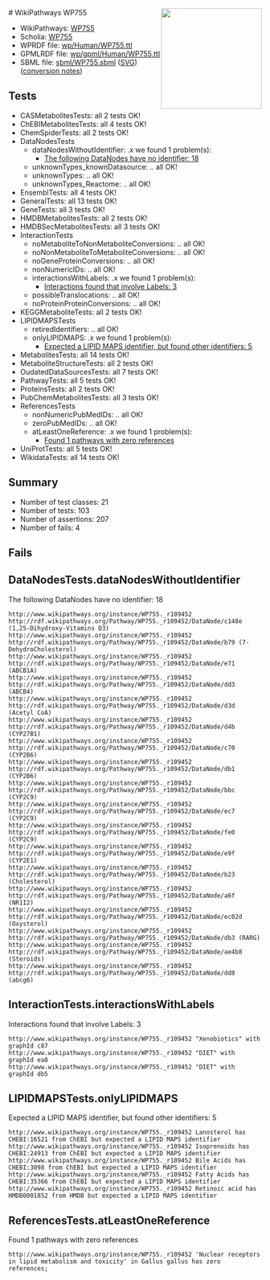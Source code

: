 <img style="float: right; width: 200px" src="../logo.png" />
# WikiPathways WP755

* WikiPathways: [WP755](https://identifiers.org/wikipathways:WP755)
* Scholia: [WP755](https://scholia.toolforge.org/wikipathways/WP755)
* WPRDF file: [wp/Human/WP755.ttl](../wp/Human/WP755.ttl)
* GPMLRDF file: [wp/gpml/Human/WP755.ttl](../wp/gpml/Human/WP755.ttl)
* SBML file: [sbml/WP755.sbml](../sbml/WP755.sbml) ([SVG](../sbml/WP755.svg)) ([conversion notes](../sbml/WP755.txt))

## Tests
* CASMetabolitesTests: all 2 tests OK!
* ChEBIMetabolitesTests: all 4 tests OK!
* ChemSpiderTests: all 2 tests OK!
* DataNodesTests
    * dataNodesWithoutIdentifier: .x we found 1 problem(s):
        * [The following DataNodes have no identifier: 18](#8792c498)
    * unknownTypes_knownDatasource: .. all OK!
    * unknownTypes: .. all OK!
    * unknownTypes_Reactome: .. all OK!
* EnsemblTests: all 4 tests OK!
* GeneralTests: all 13 tests OK!
* GeneTests: all 3 tests OK!
* HMDBMetabolitesTests: all 2 tests OK!
* HMDBSecMetabolitesTests: all 3 tests OK!
* InteractionTests
    * noMetaboliteToNonMetaboliteConversions: .. all OK!
    * noNonMetaboliteToMetaboliteConversions: .. all OK!
    * noGeneProteinConversions: .. all OK!
    * nonNumericIDs: .. all OK!
    * interactionsWithLabels: .x we found 1 problem(s):
        * [Interactions found that involve Labels: 3](#630d267a)
    * possibleTranslocations: .. all OK!
    * noProteinProteinConversions: .. all OK!
* KEGGMetaboliteTests: all 2 tests OK!
* LIPIDMAPSTests
    * retiredIdentifiers: .. all OK!
    * onlyLIPIDMAPS: .x we found 1 problem(s):
        * [Expected a LIPID MAPS identifier, but found other identifiers: 5](#48cc60bc)
* MetabolitesTests: all 14 tests OK!
* MetaboliteStructureTests: all 2 tests OK!
* OudatedDataSourcesTests: all 7 tests OK!
* PathwayTests: all 5 tests OK!
* ProteinsTests: all 2 tests OK!
* PubChemMetabolitesTests: all 3 tests OK!
* ReferencesTests
    * nonNumericPubMedIDs: .. all OK!
    * zeroPubMedIDs: .. all OK!
    * atLeastOneReference: .x we found 1 problem(s):
        * [Found 1 pathways with zero references](#35eb778e)
* UniProtTests: all 5 tests OK!
* WikidataTests: all 14 tests OK!


## Summary

* Number of test classes: 21
* Number of tests: 103
* Number of assertions: 207
* Number of fails: 4

## Fails

<a name="8792c498" />

## DataNodesTests.dataNodesWithoutIdentifier

The following DataNodes have no identifier: 18
```
http://www.wikipathways.org/instance/WP755._r109452 http://rdf.wikipathways.org/Pathway/WP755._r109452/DataNode/c148e (1,25-Dihydroxy-Vitamins D3)
http://www.wikipathways.org/instance/WP755._r109452 http://rdf.wikipathways.org/Pathway/WP755._r109452/DataNode/b79 (7-DehydroCholesterol)
http://www.wikipathways.org/instance/WP755._r109452 http://rdf.wikipathways.org/Pathway/WP755._r109452/DataNode/e71 (ABCB1A)
http://www.wikipathways.org/instance/WP755._r109452 http://rdf.wikipathways.org/Pathway/WP755._r109452/DataNode/dd3 (ABCB4)
http://www.wikipathways.org/instance/WP755._r109452 http://rdf.wikipathways.org/Pathway/WP755._r109452/DataNode/d3d (Acetyl CoA)
http://www.wikipathways.org/instance/WP755._r109452 http://rdf.wikipathways.org/Pathway/WP755._r109452/DataNode/d4b (CYP27B1)
http://www.wikipathways.org/instance/WP755._r109452 http://rdf.wikipathways.org/Pathway/WP755._r109452/DataNode/c70 (CYP2B6)
http://www.wikipathways.org/instance/WP755._r109452 http://rdf.wikipathways.org/Pathway/WP755._r109452/DataNode/db1 (CYP2B6)
http://www.wikipathways.org/instance/WP755._r109452 http://rdf.wikipathways.org/Pathway/WP755._r109452/DataNode/bbc (CYP2C9)
http://www.wikipathways.org/instance/WP755._r109452 http://rdf.wikipathways.org/Pathway/WP755._r109452/DataNode/ec7 (CYP2C9)
http://www.wikipathways.org/instance/WP755._r109452 http://rdf.wikipathways.org/Pathway/WP755._r109452/DataNode/fe0 (CYP2C9)
http://www.wikipathways.org/instance/WP755._r109452 http://rdf.wikipathways.org/Pathway/WP755._r109452/DataNode/e9f (CYP2E1)
http://www.wikipathways.org/instance/WP755._r109452 http://rdf.wikipathways.org/Pathway/WP755._r109452/DataNode/b23 (Cholesterol)
http://www.wikipathways.org/instance/WP755._r109452 http://rdf.wikipathways.org/Pathway/WP755._r109452/DataNode/a6f (NR1I2)
http://www.wikipathways.org/instance/WP755._r109452 http://rdf.wikipathways.org/Pathway/WP755._r109452/DataNode/ec02d (Oxysterol)
http://www.wikipathways.org/instance/WP755._r109452 http://rdf.wikipathways.org/Pathway/WP755._r109452/DataNode/db3 (RARG)
http://www.wikipathways.org/instance/WP755._r109452 http://rdf.wikipathways.org/Pathway/WP755._r109452/DataNode/ae4b8 (Steroids)
http://www.wikipathways.org/instance/WP755._r109452 http://rdf.wikipathways.org/Pathway/WP755._r109452/DataNode/dd8 (abcg6)
```

<a name="630d267a" />

## InteractionTests.interactionsWithLabels

Interactions found that involve Labels: 3
```
http://www.wikipathways.org/instance/WP755._r109452 "Xenobiotics" with graphId c87
http://www.wikipathways.org/instance/WP755._r109452 "DIET" with graphId ea8
http://www.wikipathways.org/instance/WP755._r109452 "DIET" with graphId db5
```

<a name="48cc60bc" />

## LIPIDMAPSTests.onlyLIPIDMAPS

Expected a LIPID MAPS identifier, but found other identifiers: 5
```
http://www.wikipathways.org/instance/WP755._r109452 Lanosterol has CHEBI:16521 from ChEBI but expected a LIPID MAPS identifier
http://www.wikipathways.org/instance/WP755._r109452 Isoprenoids has CHEBI:24913 from ChEBI but expected a LIPID MAPS identifier
http://www.wikipathways.org/instance/WP755._r109452 Bile Acids has CHEBI:3098 from ChEBI but expected a LIPID MAPS identifier
http://www.wikipathways.org/instance/WP755._r109452 Fatty Acids has CHEBI:35366 from ChEBI but expected a LIPID MAPS identifier
http://www.wikipathways.org/instance/WP755._r109452 Retinoic acid has HMDB0001852 from HMDB but expected a LIPID MAPS identifier
```

<a name="35eb778e" />

## ReferencesTests.atLeastOneReference

Found 1 pathways with zero references
```
http://www.wikipathways.org/instance/WP755._r109452 'Nuclear receptors in lipid metabolism and toxicity' in Gallus gallus has zero references; 
```

